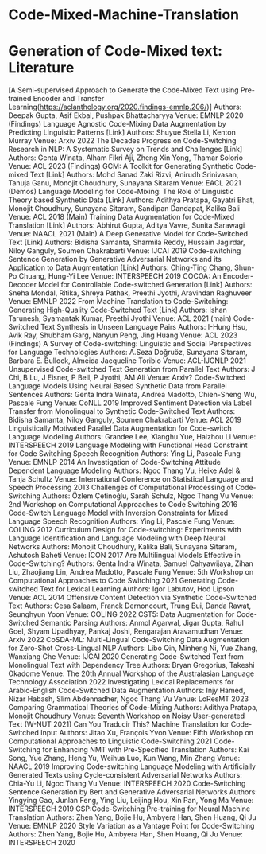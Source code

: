 # Code-Mixed-Machine-Translation



# Generation of Code-Mixed text: Literature

[A Semi-supervised Approach to Generate the Code-Mixed Text using Pre-trained Encoder and Transfer Learning(https://aclanthology.org/2020.findings-emnlp.206/)]
Authors: Deepak Gupta, Asif Ekbal, Pushpak Bhattacharyya
Venue: EMNLP 2020 (Findings)
Language Agnostic Code-Mixing Data Augmentation by Predicting Linguistic Patterns [Link]
Authors: Shuyue Stella Li, Kenton Murray
Venue: Arxiv 2022
The Decades Progress on Code-Switching Research in NLP: A Systematic Survey on Trends and Challenges [Link]
Authors: Genta Winata, Alham Fikri Aji, Zheng Xin Yong, Thamar Solorio
Venue: ACL 2023 (Findings)
GCM: A Toolkit for Generating Synthetic Code-mixed Text [Link]
Authors: Mohd Sanad Zaki Rizvi, Anirudh Srinivasan, Tanuja Ganu, Monojit Choudhury, Sunayana Sitaram
Venue: EACL 2021 (Demos)
Language Modeling for Code-Mixing: The Role of Linguistic Theory based Synthetic Data [Link]
Authors: Adithya Pratapa, Gayatri Bhat, Monojit Choudhury, Sunayana Sitaram, Sandipan Dandapat, Kalika Bali
Venue: ACL 2018 (Main)
Training Data Augmentation for Code-Mixed Translation [Link]
Authors: Abhirut Gupta, Aditya Vavre, Sunita Sarawagi
Venue: NAACL 2021 (Main)
A Deep Generative Model for Code-Switched Text [Link]
Authors: Bidisha Samanta, Sharmila Reddy, Hussain Jagirdar, Niloy Ganguly, Soumen Chakrabarti
Venue: IJCAI 2019
Code-switching Sentence Generation by Generative Adversarial Networks and its Application to Data Augmentation [Link]
Authors: Ching-Ting Chang, Shun-Po Chuang, Hung-Yi Lee
Venue: INTERSPEECH 2019
COCOA: An Encoder-Decoder Model for Controllable Code-switched Generation [Link]
Authors: Sneha Mondal, Ritika, Shreya Pathak, Preethi Jyothi, Aravindan Raghuveer
Venue: EMNLP 2022
From Machine Translation to Code-Switching: Generating High-Quality Code-Switched Text [Link]
Authors: Ishan Tarunesh, Syamantak Kumar, Preethi Jyothi
Venue: ACL 2021 (main)
Code-Switched Text Synthesis in Unseen Language Pairs
Authors: I-Hung Hsu, Avik Ray, Shubham Garg, Nanyun Peng, Jing Huang
Venue: ACL 2023 (Findings)
A Survey of Code-switching: Linguistic and Social Perspectives for Language Technologies
Authors: A.Seza Doğruöz, Sunayana Sitaram, Barbara E. Bullock, Almeida Jacqueline Toribio
Venue: ACL-IJCNLP 2021
Unsupervised Code-switched Text Generation from Parallel Text
Authors: J Chi, B Lu, J Eisner, P Bell, P Jyothi, AM Ali
Venue: Arxiv?
Code-Switched Language Models Using Neural Based Synthetic Data from Parallel Sentences
Authors: Genta Indra Winata, Andrea Madotto, Chien-Sheng Wu, Pascale Fung
Venue: CoNLL 2019
Improved Sentiment Detection via Label Transfer from Monolingual to Synthetic Code-Switched Text
Authors: Bidisha Samanta, Niloy Ganguly, Soumen Chakrabarti
Venue: ACL 2019
Linguistically Motivated Parallel Data Augmentation for Code-switch Language Modeling
Authors: Grandee Lee, Xianghu Yue, Haizhou Li
Venue: INTERSPEECH 2019
Language Modeling with Functional Head Constraint for Code Switching Speech Recognition
Authors: Ying Li, Pascale Fung
Venue: EMNLP 2014
An Investigation of Code-Switching Attitude Dependent Language Modeling
Authors: Ngoc Thang Vu, Heike Adel & Tanja Schultz
Venue: International Conference on Statistical Language and Speech Processing 2013
Challenges of Computational Processing of Code-Switching
Authors: Özlem Çetinoğlu, Sarah Schulz, Ngoc Thang Vu
Venue: 2nd Workshop on Computational Approaches to Code Switching 2016
Code-Switch Language Model with Inversion Constraints for Mixed Language Speech Recognition
Authors: Ying Li, Pascale Fung
Venue: COLING 2012
Curriculum Design for Code-switching: Experiments with Language Identification and Language Modeling with Deep Neural Networks
Authors: Monojit Choudhury, Kalika Bali, Sunayana Sitaram, Ashutosh Baheti
Venue: ICON 2017
Are Multilingual Models Effective in Code-Switching?
Authors: Genta Indra Winata, Samuel Cahyawijaya, Zihan Liu, Zhaojiang Lin, Andrea Madotto, Pascale Fung
Venue: 5th Workshop on Computational Approaches to Code Switching 2021
Generating Code-switched Text for Lexical Learning
Authors: Igor Labutov, Hod Lipson
Venue: ACL 2014
Offensive Content Detection via Synthetic Code-Switched Text
Authors: Cesa Salaam, Franck Dernoncourt, Trung Bui, Danda Rawat, Seunghyun Yoon
Venue: COLING 2022
CST5: Data Augmentation for Code-Switched Semantic Parsing
Authors: Anmol Agarwal, Jigar Gupta, Rahul Goel, Shyam Upadhyay, Pankaj Joshi, Rengarajan Aravamudhan
Venue: Arxiv 2022
CoSDA-ML: Multi-Lingual Code-Switching Data Augmentation for Zero-Shot Cross-Lingual NLP
Authors: Libo Qin, Minheng Ni, Yue Zhang, Wanxiang Che
Venue: IJCAI 2020
Generating Code-Switched Text from Monolingual Text with Dependency Tree
Authors: Bryan Gregorius, Takeshi Okadome
Venue: The 20th Annual Workshop of the Australasian Language Technology Association 2022
Investigating Lexical Replacements for Arabic-English Code-Switched Data Augmentation
Authors: Injy Hamed, Nizar Habash, Slim Abdennadher, Ngoc Thang Vu
Venue: LoResMT 2023
Comparing Grammatical Theories of Code-Mixing
Authors: Adithya Pratapa, Monojit Choudhury
Venue: Seventh Workshop on Noisy User-generated Text (W-NUT 2021)
Can You Traducir This? Machine Translation for Code-Switched Input
Authors: Jitao Xu, François Yvon
Venue: Fifth Workshop on Computational Approaches to Linguistic Code-Switching 2021
Code-Switching for Enhancing NMT with Pre-Specified Translation
Authors: Kai Song, Yue Zhang, Heng Yu, Weihua Luo, Kun Wang, Min Zhang
Venue: NAACL 2019
Improving Code-switching Language Modeling with Artificially Generated Texts using Cycle-consistent Adversarial Networks
Authors: Chia-Yu Li, Ngoc Thang Vu
Venue: INTERSPEECH 2020
Code-Switching Sentence Generation by Bert and Generative Adversarial Networks
Authors: Yingying Gao, Junlan Feng, Ying Liu, Leijing Hou, Xin Pan, Yong Ma
Venue: INTERSPEECH 2019
CSP:Code-Switching Pre-training for Neural Machine Translation
Authors: Zhen Yang, Bojie Hu, Ambyera Han, Shen Huang, Qi Ju
Venue: EMNLP 2020
Style Variation as a Vantage Point for Code-Switching
Authors: Zhen Yang, Bojie Hu, Ambyera Han, Shen Huang, Qi Ju
Venue: INTERSPEECH 2020


